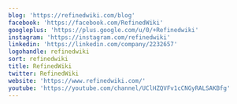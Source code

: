 ```yaml
---
blog: 'https://refinedwiki.com/blog'
facebook: 'https://facebook.com/RefinedWiki'
googleplus: 'https://plus.google.com/u/0/+Refinedwiki'
instagram: 'https://instagram.com/refinedwiki'
linkedin: 'https://linkedin.com/company/2232657'
logohandle: refinedwiki
sort: refinedwiki
title: RefinedWiki
twitter: RefinedWiki
website: 'https://www.refinedwiki.com/'
youtube: 'https://youtube.com/channel/UClHZQVFv1cCNGyRALSAKBfg'
---
```

